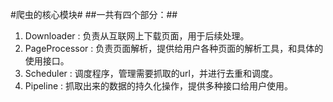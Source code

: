 #爬虫的核心模块#
##一共有四个部分：##
1. Downloader : 负责从互联网上下载页面，用于后续处理。
2. PageProcessor : 负责页面解析，提供给用户各种页面的解析工具，和具体的使用接口。
3. Scheduler : 调度程序，管理需要抓取的url，并进行去重和调度。
4. Pipeline : 抓取出来的数据的持久化操作，提供多种接口给用户使用。

